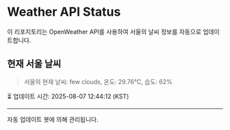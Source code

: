 
# Weather API Status

이 리포지토리는 OpenWeather API를 사용하여 서울의 날씨 정보를 자동으로 업데이트합니다.

## 현재 서울 날씨
> 서울의 현재 날씨: few clouds, 온도: 29.76°C, 습도: 62%

⏳ 업데이트 시간: 2025-08-07 12:44:12 (KST)

---
자동 업데이트 봇에 의해 관리됩니다.
